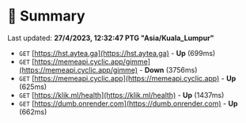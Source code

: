 # 📖 Summary
Last updated: **27/4/2023, 12:32:47 PTG "Asia/Kuala_Lumpur"**

- `GET` [https://hst.aytea.ga](https://hst.aytea.ga) - **Up** (699ms)
- `GET` [https://memeapi.cyclic.app/gimme](https://memeapi.cyclic.app/gimme) - **Down** (3756ms)
- `GET` [https://memeapi.cyclic.app](https://memeapi.cyclic.app) - **Up** (625ms)
- `GET` [https://klik.ml/health](https://klik.ml/health) - **Up** (1437ms)
- `GET` [https://dumb.onrender.com](https://dumb.onrender.com) - **Up** (662ms)
